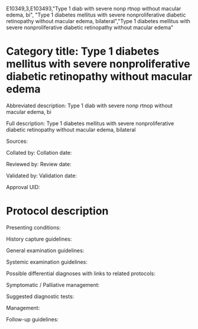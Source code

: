E10349,3,E103493,"Type 1 diab with severe nonp rtnop without macular edema, bi", "Type 1 diabetes mellitus with severe nonproliferative diabetic retinopathy without macular edema, bilateral","Type 1 diabetes mellitus with severe nonproliferative diabetic retinopathy without macular edema"
# Category title: Type 1 diabetes mellitus with severe nonproliferative diabetic retinopathy without macular edema

Abbreviated description: Type 1 diab with severe nonp rtnop without macular edema, bi

Full description: Type 1 diabetes mellitus with severe nonproliferative diabetic retinopathy without macular edema, bilateral

Sources:

Collated by:
Collation date:

Reviewed by:
Review date:

Validated by:
Validation date:

Approval UID:

# Protocol description

Presenting conditions:

History capture guidelines:

General examination guidelines:

Systemic examination guidelines:

Possible differential diagnoses with links to related protocols:

Symptomatic / Palliative management:

Suggested diagnostic tests:

Management:

Follow-up guidelines:
